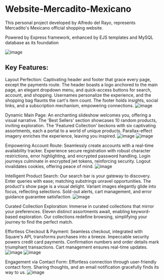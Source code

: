 # Website-Mercadito-Mexicano
This personal project developed by Alfredo del Rayo, represents Mercadito's Mexicano official shopping website. 

Powered by Express framework, enhanced by EJS templates and MySQL database as its foundation

![image](https://github.com/Alfredo-del-Rayo/Website-Mercadito-Mexicano/assets/99233341/f233094a-b037-4d4c-81e9-834a2142bf1d)

## Key Features:

Layout Perfection: Captivating header and footer that grace every page, except the payments route. The header boasts a logo anchored to the main page, an elegant dropdown menu, and quick-access buttons for search, account, and shopping. Usernames personalize the experience, and the shopping bag flaunts the cart's item count. The footer holds insights, social links, and a subscription mechanism, empowering connections.
![image](https://github.com/Alfredo-del-Rayo/Website-Mercadito-Mexicano/assets/99233341/d09f22e1-2981-47ff-9596-6882bd5507b4)

Dynamic Main Page: An enchanting slideshow welcomes you, offering a visual narrative. The 'Best Sellers' section showcases 10 random products, inviting exploration. The 'Featured Collection' beckons with six captivating assortments, each a portal to a world of unique products. Parallax-effect imagery enriches the experience, leaving you inspired.
![image](https://github.com/Alfredo-del-Rayo/Website-Mercadito-Mexicano/assets/99233341/6c6522d2-1e85-4431-aeab-e023dd75784c)
![image](https://github.com/Alfredo-del-Rayo/Website-Mercadito-Mexicano/assets/99233341/6bd15023-59fc-4043-93e8-8b5727e0f3d4)


Empowering Account Route: Seamlessly create accounts with a real-time availability tracker. Experience secure registration with robust character restrictions, error highlighting, and encrypted password handling. Login journeys culminate in encrypted jwt tokens, reinforcing security. Logout invalidates cookies, offering peace of mind.
![image](https://github.com/Alfredo-del-Rayo/Website-Mercadito-Mexicano/assets/99233341/0b425b53-5f25-4f5f-a0a2-ce8bb8733ea4)


Intelligent Product Search: Our search bar is your gateway to discovery. Enter queries with ease; matching substrings unravel opportunities. The product's show page is a visual delight. Variant images elegantly glide into focus, reflecting selections. Sold-out alerts, cart management, and error guidance guarantee satisfaction.
![image](https://github.com/Alfredo-del-Rayo/Website-Mercadito-Mexicano/assets/99233341/16a73e58-27d5-49b1-a5b3-f22f5cb97eb0)

Curated Collection Exploration: Immerse in curated collections that mirror your preferences. Eleven distinct assortments await, enabling keyword-based exploration. Our collections redefine browsing, simplifying your journey to find the perfect match.

Effortless Checkout & Payment: Seamless checkout, integrated with Square's API, transforms purchases into a breeze. Impeccable security powers credit card payments. Confirmation numbers and order details mark triumphant transactions. Cart management ensures real-time updates.
![image](https://github.com/Alfredo-del-Rayo/Website-Mercadito-Mexicano/assets/99233341/62ace8d5-42cc-4490-a284-66413bba5034)
![image](https://github.com/Alfredo-del-Rayo/Website-Mercadito-Mexicano/assets/99233341/5fe56066-9efd-4fb7-9d6b-428b7e138dc6)

Engagement via Contact Form: Effortless connection through user-friendly contact form. Sharing thoughts, and an email notification gracefully finds its way to us.
![image](https://github.com/Alfredo-del-Rayo/Website-Mercadito-Mexicano/assets/99233341/5056fc88-132d-4f8c-bd51-dfe223333cc7)
